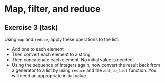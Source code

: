 # Map, filter, and reduce

## Exercise 3 (task)

Using `map` and `reduce`, apply these operations to the list:

- Add one to each element
- Then convert each element to a string
- Then concatenate each element. No initial value is needed.
- Using the sequence of integers again, now convert the result back from a generator to a list by using `reduce` and the
`add_to_list` function. You will need an appropriate initial value.
